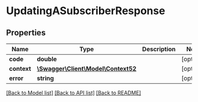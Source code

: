 # UpdatingASubscriberResponse

## Properties
Name | Type | Description | Notes
------------ | ------------- | ------------- | -------------
**code** | **double** |  | [optional] 
**context** | [**\Swagger\Client\Model\Context52**](Context52.md) |  | [optional] 
**error** | **string** |  | [optional] 

[[Back to Model list]](../README.md#documentation-for-models) [[Back to API list]](../README.md#documentation-for-api-endpoints) [[Back to README]](../README.md)


